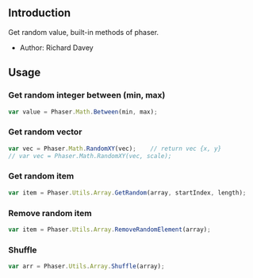## Introduction

Get random value, built-in methods of phaser.

- Author: Richard Davey

## Usage

### Get random integer between (min, max)

```javascript
var value = Phaser.Math.Between(min, max);
```

### Get random vector

```javascript
var vec = Phaser.Math.RandomXY(vec);    // return vec {x, y}
// var vec = Phaser.Math.RandomXY(vec, scale);
```

### Get random item

```javascript
var item = Phaser.Utils.Array.GetRandom(array, startIndex, length);
```

### Remove random item

```javascript
var item = Phaser.Utils.Array.RemoveRandomElement(array);
```

### Shuffle

```javascript
var arr = Phaser.Utils.Array.Shuffle(array);
```